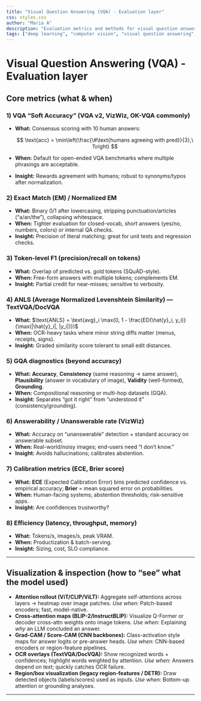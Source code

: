 ```yaml
---
title: "Visual Question Answering (VQA) - Evaluation layer"
css: styles.css
author: "Maria A"
description: "Evaluation metrics and methods for visual question answering."
tags: ["deep learning", "computer vision", "visual question answering", "research"]
---
```


# Visual Question Answering (VQA) - Evaluation layer

## Core metrics (what & when)

### 1) VQA “Soft Accuracy” (VQA v2, VizWiz, OK-VQA commonly)

* **What:** Consensus scoring with 10 human answers:

  $$
  \text{acc} = \min\left(\frac{\#\text{humans agreeing with pred}}{3},\ 1\right)
  $$
* **When:** Default for open-ended VQA benchmarks where multiple phrasings are acceptable.
* **Insight:** Rewards agreement with humans; robust to synonyms/typos after normalization.

### 2) Exact Match (EM) / Normalized EM

* **What:** Binary 0/1 after lowercasing, stripping punctuation/articles (“a/an/the”), collapsing whitespace.
* **When:** Tighter evaluation for closed-vocab, short answers (yes/no, numbers, colors) or internal QA checks.
* **Insight:** Precision of literal matching; great for unit tests and regression checks.

### 3) Token-level F1 (precision/recall on tokens)

* **What:** Overlap of predicted vs. gold tokens (SQuAD-style).
* **When:** Free-form answers with multiple tokens; complements EM.
* **Insight:** Partial credit for near-misses; sensitive to verbosity.

### 4) **ANLS** (Average Normalized Levenshtein Similarity) — TextVQA/DocVQA

* **What:** $\text{ANLS} = \text{avg}_i \max(0, 1 - \frac{ED(\hat{y}_i, y_i)}{\max(|\hat{y}_i|, |y_i|)})$
* **When:** OCR-heavy tasks where minor string diffs matter (menus, receipts, signs).
* **Insight:** Graded similarity score tolerant to small edit distances.

### 5) GQA diagnostics (beyond accuracy)

* **What:** **Accuracy**, **Consistency** (same reasoning → same answer), **Plausibility** (answer in vocabulary of image), **Validity** (well-formed), **Grounding**.
* **When:** Compositional reasoning or multi-hop datasets (GQA).
* **Insight:** Separates “got it right” from “understood it” (consistency/grounding).

### 6) Answerability / Unanswerable rate (VizWiz)

* **What:** Accuracy on “unanswerable” detection + standard accuracy on answerable subset.
* **When:** Real-world/noisy images; end-users need “I don’t know.”
* **Insight:** Avoids hallucinations; calibrates abstention.

### 7) Calibration metrics (ECE, Brier score)

* **What:** **ECE** (Expected Calibration Error) bins predicted confidence vs. empirical accuracy; **Brier** = mean squared error on probabilities.
* **When:** Human-facing systems; abstention thresholds; risk-sensitive apps.
* **Insight:** Are confidences trustworthy?

### 8) Efficiency (latency, throughput, memory)

* **What:** Tokens/s, images/s, peak VRAM.
* **When:** Productization & batch-serving.
* **Insight:** Sizing, cost, SLO compliance.

---

## Visualization & inspection (how to “see” what the model used)

* **Attention rollout (ViT/CLIP/ViLT):** Aggregate self-attentions across layers → heatmap over image patches.
  *Use when:* Patch-based encoders; fast, model-native.
* **Cross-attention maps (BLIP-2/InstructBLIP):** Visualize Q-Former or decoder cross-attn weights onto image tokens.
  *Use when:* Explaining *why* an LLM concluded an answer.
* **Grad-CAM / Score-CAM (CNN backbones):** Class-activation style maps for answer logits or pre-answer heads.
  *Use when:* CNN-based encoders or region-feature pipelines.
* **OCR overlays (TextVQA/DocVQA):** Show recognized words + confidences; highlight words weighted by attention.
  *Use when:* Answers depend on text; quickly catches OCR failure.
* **Region/box visualization (legacy region-features / DETR):** Draw detected objects (labels/scores) used as inputs.
  *Use when:* Bottom-up attention or grounding analyses.

---
